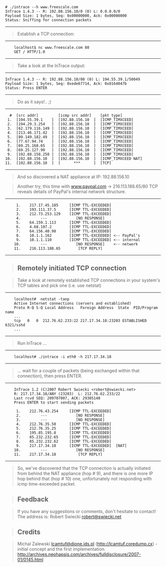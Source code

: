 
```
# ./intrace --h www.freescale.com
InTrace 1.4.3 -- R: 192.88.156.10/0 (0) L: 0.0.0.0/0
Payload Size: 1 bytes, Seq: 0x00000000, Ack: 0x00000000
Status: Sniffing for connection packets
```

> 
---


> Establish a TCP connection:
> 
---

```
    localhost$ nc www.freescale.com 80
    GET / HTTP/1.0
```
> 
---


> Take a look at the InTrace output:
> 
---

```
InTrace 1.4.3 -- R: 192.88.156.10/80 (0) L: 194.55.39.1/50049
Payload Size: 1 bytes, Seq: 0xede67714, Ack: 0x8164047b
Status: Press ENTER
```
> 
---


> Do as it says!.. ;)
> 
---

```
  #  [src addr]         [icmp src addr]    [pkt type]
 1.  [194.55.39.1    ]  [192.88.156.10  ]  [ICMP_TIMXCEED]
 2.  [194.29.3.254   ]  [192.88.156.10  ]  [ICMP_TIMXCEED]
 3.  [62.179.116.149 ]  [192.88.156.10  ]  [ICMP_TIMXCEED]
 4.  [213.46.171.42  ]  [192.88.156.10  ]  [ICMP_TIMXCEED]
 5.  [89.149.182.49  ]  [192.88.156.10  ]  [ICMP_TIMXCEED]
 6.  [77.67.94.74    ]  [192.88.156.10  ]  [ICMP_TIMXCEED]
 7.  [69.25.168.65   ]  [192.88.156.10  ]  [ICMP_TIMXCEED]
 8.  [69.25.127.90   ]  [192.88.156.10  ]  [ICMP_TIMXCEED]
 9.  [192.88.158.250 ]  [192.88.156.10  ]  [ICMP_TIMXCEED]
10.  [192.88.156.10  ]  [192.88.156.10  ]  [ICMP_TIMXCEED NAT]
11.  [192.88.156.10  ]  [      ***      ]  [TCP]
```
> 
---


> And so discovered a NAT appliance at IP: 192.88.156.10

> Another try, this time with www.paypal.com -> 216.113.188.65/80 TCP reveals details of PayPal's internal network structure.
> 
---

```
     1.    217.17.45.185     [ICMP TTL-EXCEEDED]
     2.    193.111.37.5      [ICMP TTL-EXCEEDED]
     3.    212.73.253.129    [ICMP TTL-EXCEEDED]
     4.         ---             [NO RESPONSE]
     5.    64.159.1.113      [ICMP TTL-EXCEEDED]
     6.    4.68.107.2        [ICMP TTL-EXCEEDED]
     7.    64.156.40.98      [ICMP TTL-EXCEEDED]
     8.    10.1.1.162        [ICMP TTL-EXCEEDED] <-- PayPal's
     9.    10.1.1.110        [ICMP TTL-EXCEEDED] <-- internal
    10.         ---             [NO RESPONSE]    <-- network
    11.    216.113.188.65        [TCP REPLY]
```
> 
---


> ## Remotely initiated TCP connection ##

> Take a look at remotely established TCP connections in your system's
> TCP tables and pick one (i.e. use netstat)
> 
---

```
    localhost#	netstat -tanp
    Active Internet connections (servers and established)
    Proto R-Q S-Q Local Address   Foreign Address  State  PID/Program name
    ...
    tcp   0   0  212.76.62.233:22 217.17.34.18:23203 ESTABLISHED 6321/sshd
    ...
```
> 
---


> Run InTrace ...
> 
---

```
    localhost# ./intrace -i eth0 -h 217.17.34.18
```
> 
---


> ... wait for a couple of packets (being exchanged within that connection), then
> press ENTER.
> 
---

```
    InTrace 1.2 (C)2007 Robert Swiecki <robert@swiecki.net>
    R: 217.17.34.18/ANY (23203)  L: 212.76.62.233/22
    Last rcvd SEQ: 209707007, ACK: 29305148
    Press ENTER to start sending packets

     1.    212.76.43.254     [ICMP TTL-EXCEEDED]
     2.         ---             [NO RESPONSE]
     3.         ---             [NO RESPONSE]
     4.    212.76.35.50      [ICMP TTL-EXCEEDED]
     5.    212.76.35.25      [ICMP TTL-EXCEEDED]
     6.    195.85.195.8      [ICMP TTL-EXCEEDED]
     7.    85.232.232.65     [ICMP TTL-EXCEEDED]
     8.    85.232.232.62     [ICMP TTL-EXCEEDED]
     9.    217.17.34.18      [ICMP TTL-EXCEEDED]  [NAT]
    10.         ---             [NO RESPONSE]
    11.    217.17.34.18          [TCP REPLY]
```
> 
---


> So, we've discovered that the TCP connection is actually initiated from
> behind the NAT appliance (hop # 9), and there is one more IP hop behind that
> (hop # 10) one, unfortunately not responding with icmp time-exceeded packet.

> ## Feedback ##

> If you have any suggestions or comments, don't hesitate to contact!
> The address is: Robert Swiecki <robert@swiecki.net>

> ## Credits ##

> Michal Zalewski <lcamtuf@dione.ids.pl> (http://lcamtuf.coredump.cx) - initial
> concept and the first implementation.
> http://archives.neohapsis.com/archives/fulldisclosure/2007-01/0145.html